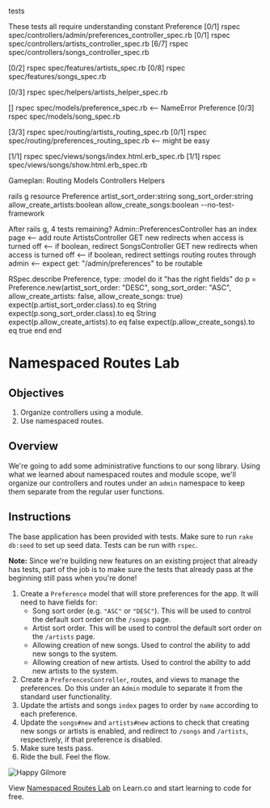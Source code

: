tests

These tests all require understanding constant Preference
[0/1] rspec spec/controllers/admin/preferences_controller_spec.rb
[0/1] rspec spec/controllers/artists_controller_spec.rb
[6/7] rspec spec/controllers/songs_controller_spec.rb

[0/2] rspec spec/features/artists_spec.rb
[0/8] rspec spec/features/songs_spec.rb

[0/3] rspec spec/helpers/artists_helper_spec.rb

[] rspec spec/models/preference_spec.rb <-- NameError Preference
[0/3] rspec spec/models/song_spec.rb

[3/3] rspec spec/routing/artists_routing_spec.rb
[0/1] rspec spec/routing/preferences_routing_spec.rb <-- might be easy

[1/1] rspec spec/views/songs/index.html.erb_spec.rb
[1/1] rspec spec/views/songs/show.html.erb_spec.rb

Gameplan:
Routing
Models
Controllers
Helpers

rails g resource Preference artist_sort_order:string song_sort_order:string allow_create_artists:boolean allow_create_songs:boolean --no-test-framework

After rails g, 4 tests remaining?
Admin::PreferencesController has an index page  <-- add route
ArtistsController GET new redirects when access is turned off  <-- if boolean, redirect
SongsController GET new redirects when access is turned off  <-- if boolean, redirect
settings routing routes through admin <-- expect get: "/admin/preferences" to be routable   


  RSpec.describe Preference, type: :model do
    it "has the right fields" do
      p = Preference.new(artist_sort_order: "DESC", song_sort_order: "ASC", allow_create_artists: false, allow_create_songs: true)
      expect(p.artist_sort_order.class).to eq String
      expect(p.song_sort_order.class).to eq String
      expect(p.allow_create_artists).to eq false
      expect(p.allow_create_songs).to eq true
    end
  end


# Namespaced Routes Lab

## Objectives

1. Organize controllers using a module.
2. Use namespaced routes.

## Overview

We're going to add some administrative functions to our song library.
Using what we learned about namespaced routes and module scope, we'll
organize our controllers and routes under an `admin` namespace to keep
them separate from the regular user functions.

## Instructions

The base application has been provided with tests. Make sure to run
`rake db:seed` to set up seed data. Tests can be run with `rspec`.

**Note:** Since we're building new features on an existing project that
already has tests, part of the job is to make sure the tests that
already pass at the beginning still pass when you're done!

1. Create a `Preference` model that will store preferences for the app. It will need
   to have fields for:
   * Song sort order (e.g. `"ASC"` or `"DESC"`). This will be used to control the default sort order on the `/songs` page.
   * Artist sort order. This will be used to control the default sort order on the `/artists` page.
   * Allowing creation of new songs. Used to control the ability to add new songs to the system.
   * Allowing creation of new artists. Used to control the ability to add new artists to the system.
2. Create a `PreferencesController`, routes, and views to manage the preferences. Do this under an `Admin` module to separate it from the standard user functionality.
3. Update the artists and songs `index` pages to order by `name` according to each preference.
4. Update the `songs#new` and `artists#new` actions to check that creating new songs or artists is enabled, and redirect to `/songs` and `/artists`, respectively, if that preference is disabled.
5. Make sure tests pass.
6. Ride the bull. Feel the flow.

![Happy Gilmore](http://i.giphy.com/h2Q9ZYee54UOk.gif)

<p data-visibility='hidden'>View <a href='https://learn.co/lessons/namespaced-routes-lab' title='Namespaced Routes Lab'>Namespaced Routes Lab</a> on Learn.co and start learning to code for free.</p>
